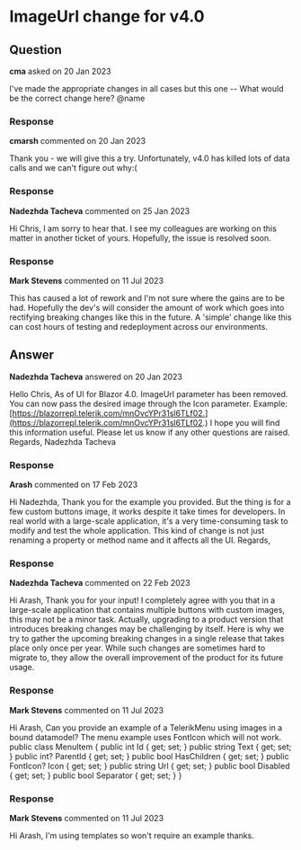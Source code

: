 # ImageUrl change for v4.0

## Question

**cma** asked on 20 Jan 2023

I've made the appropriate changes in all cases but this one -- What would be the correct change here? <TelerikButton Class="mr-1" ButtonType="@ButtonType.Button" ImageUrl=@GetImageUrl(@name) OnClick="@(()=>AttachmentOnClickHandler(name))"> @name </TelerikButton>

### Response

**cmarsh** commented on 20 Jan 2023

Thank you - we will give this a try. Unfortunately, v4.0 has killed lots of data calls and we can't figure out why:(

### Response

**Nadezhda Tacheva** commented on 25 Jan 2023

Hi Chris, I am sorry to hear that. I see my colleagues are working on this matter in another ticket of yours. Hopefully, the issue is resolved soon.

### Response

**Mark Stevens** commented on 11 Jul 2023

This has caused a lot of rework and I'm not sure where the gains are to be had. Hopefully the dev's will consider the amount of work which goes into rectifying breaking changes like this in the future. A 'simple' change like this can cost hours of testing and redeployment across our environments.

## Answer

**Nadezhda Tacheva** answered on 20 Jan 2023

Hello Chris, As of UI for Blazor 4.0. ImageUrl parameter has been removed. You can now pass the desired image through the Icon parameter. Example: [https://blazorrepl.telerik.com/mnOvcYPr31sl6TLf02.](https://blazorrepl.telerik.com/mnOvcYPr31sl6TLf02.) I hope you will find this information useful. Please let us know if any other questions are raised. Regards, Nadezhda Tacheva

### Response

**Arash** commented on 17 Feb 2023

Hi Nadezhda, Thank you for the example you provided. But the thing is for a few custom buttons image, it works despite it take times for developers. In real world with a large-scale application, it's a very time-consuming task to modify and test the whole application. This kind of change is not just renaming a property or method name and it affects all the UI. Regards,

### Response

**Nadezhda Tacheva** commented on 22 Feb 2023

Hi Arash, Thank you for your input! I completely agree with you that in a large-scale application that contains multiple buttons with custom images, this may not be a minor task. Actually, upgrading to a product version that introduces breaking changes may be challenging by itself. Here is why we try to gather the upcoming breaking changes in a single release that takes place only once per year. While such changes are sometimes hard to migrate to, they allow the overall improvement of the product for its future usage.

### Response

**Mark Stevens** commented on 11 Jul 2023

Hi Arash, Can you provide an example of a TelerikMenu using images in a bound datamodel? The menu example uses FontIcon which will not work. public class MenuItem { public int Id { get; set; } public string Text { get; set; } public int? ParentId { get; set; } public bool HasChildren { get; set; } public FontIcon? Icon { get; set; } public string Url { get; set; } public bool Disabled { get; set; } public bool Separator { get; set; } }

### Response

**Mark Stevens** commented on 11 Jul 2023

Hi Arash, I'm using templates so won't require an example thanks.
